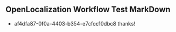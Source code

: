 ## OpenLocalization Workflow Test MarkDown
* af4dfa87-0f0a-4403-b354-e7cfcc10dbc8 thanks!

<!--HONumber=Jul16_HO2-->



